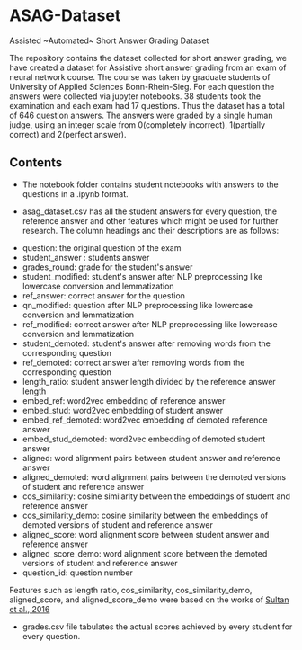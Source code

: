 # ASAG-Dataset
Assisted ~Automated~ Short Answer Grading Dataset

The repository contains the dataset collected for short answer grading, we have created a dataset for Assistive short answer grading from an exam of neural network course. The course was taken by graduate students of University of Applied Sciences Bonn-Rhein-Sieg. For each question the answers were collected via jupyter notebooks.  38 students took the examination and each exam had 17 questions. Thus the dataset has a total of 646 question answers.
The answers were graded by a single human judge, using an integer scale from 0(completely incorrect), 1(partially correct) and 2(perfect answer).

## Contents

* The notebook folder contains student notebooks with answers to the questions in a .ipynb format.  
 
* asag_dataset.csv has all the student answers for every question, the reference answer and other features which might be used for further research. The column headings and their descriptions are as follows:

- question: the original question of the exam
- student_answer : students answer
- grades_round: grade for the student's answer
- student_modified: student's answer after NLP preprocessing like lowercase conversion and lemmatization
- ref_answer: correct answer for the question
- qn_modified: question after NLP preprocessing like lowercase conversion and lemmatization
- ref_modified: correct answer after NLP preprocessing like lowercase conversion and lemmatization
- student_demoted: student's answer after removing words from the corresponding question
- ref_demoted: correct answer after removing words from the corresponding question
- length_ratio: student answer length divided by the reference answer length
- embed_ref: word2vec embedding of reference answer
- embed_stud: word2vec embedding of student answer
- embed_ref_demoted: word2vec embedding of demoted reference answer
- embed_stud_demoted: word2vec embedding of demoted student answer
- aligned: word alignment pairs between student answer and reference answer
- aligned_demoted: word alignment pairs between the demoted versions of student and reference answer
- cos_similarity: cosine similarity between the embeddings of student and reference answer
- cos_similarity_demo: cosine similarity between the embeddings of demoted versions of student and reference answer
- aligned_score: word alignment score between student answer and reference answer
- aligned_score_demo: word alignment score between the demoted versions of student and reference answer
- question_id: question number

Features such as length ratio, cos_similarity, cos_similarity_demo, aligned_score, and aligned_score_demo were based on the works of [Sultan et al., 2016](https://www.semanticscholar.org/paper/Fast-and-Easy-Short-Answer-Grading-with-High-Sultan-Salazar/17a474f02d9a3793d13dfe2984151d694863fbb4)

* grades.csv file tabulates the actual scores achieved by every student for every question.